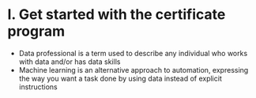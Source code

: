 # I. Get started with the certificate program
- Data professional is a term used to describe any individual who works with data and/or has data skills
- Machine learning is an alternative approach to automation, expressing the way you want a task done by using data instead of explicit instructions